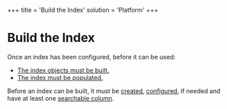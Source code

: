 +++
title = 'Build the Index'
solution = 'Platform'
+++

# Build the Index

Once an index has been configured, before it can be used:

  - [The index objects must be built.](Build%20Index%20Objects.htm)
  - [The index must be populated.](Populate%20an%20Index.htm)

Before an index can be built, it must be
[created](Create%20an%20Index.htm),
[configured](Configure%20an%20Index.htm), if needed and have at least
one [searchable column](Add%20a%20Column%20to%20an%20Index.htm).
